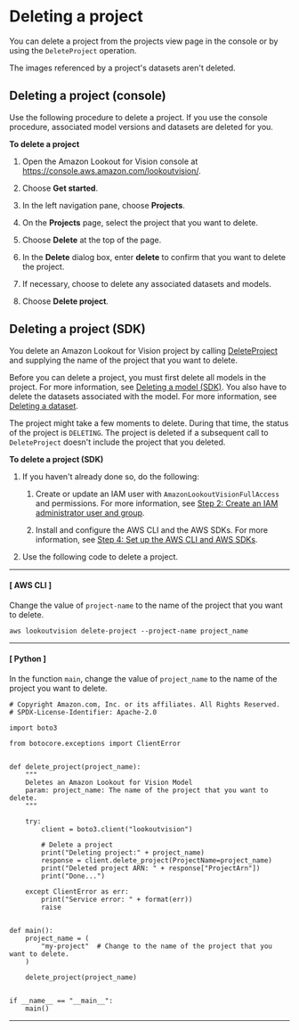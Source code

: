 # Deleting a project<a name="delete-project"></a>

You can delete a project from the projects view page in the console or by using the `DeleteProject` operation\. 

The images referenced by a project's datasets aren't deleted\. 

## Deleting a project \(console\)<a name="delete-project-console"></a>

Use the following procedure to delete a project\. If you use the console procedure, associated model versions and datasets are deleted for you\. 

**To delete a project**

1. Open the Amazon Lookout for Vision console at [ https://console\.aws\.amazon\.com/lookoutvision/]( https://console.aws.amazon.com/lookoutvision/)\.

1. Choose **Get started**\. 

1. In the left navigation pane, choose **Projects**\. 

1. On the **Projects** page, select the project that you want to delete\.

1. Choose **Delete** at the top of the page\. 

1. In the **Delete** dialog box, enter **delete** to confirm that you want to delete the project\.

1. If necessary, choose to delete any associated datasets and models\.

1. Choose **Delete project**\. 

## Deleting a project \(SDK\)<a name="delete-project-sdk"></a>

You delete an Amazon Lookout for Vision project by calling [DeleteProject](https://docs.aws.amazon.com/lookout-for-vision/latest/APIReference/API_DeleteProject) and supplying the name of the project that you want to delete\. 

Before you can delete a project, you must first delete all models in the project\. For more information, see [Deleting a model \(SDK\)](delete-model.md#delete-model-sdk)\. You also have to delete the datasets associated with the model\. For more information, see [Deleting a dataset](delete-dataset.md)\.

The project might take a few moments to delete\. During that time, the status of the project is `DELETING`\. The project is deleted if a subsequent call to `DeleteProject` doesn't include the project that you deleted\.

**To delete a project \(SDK\)**

1. If you haven't already done so, do the following:

   1. Create or update an IAM user with `AmazonLookoutVisionFullAccess` and permissions\. For more information, see [Step 2: Create an IAM administrator user and group](su-account-user.md)\.

   1. Install and configure the AWS CLI and the AWS SDKs\. For more information, see [Step 4: Set up the AWS CLI and AWS SDKs](su-awscli-sdk.md)\.

1. Use the following code to delete a project\. 

------
#### [ AWS CLI ]

   Change the value of `project-name` to the name of the project that you want to delete\.

   ```
   aws lookoutvision delete-project --project-name project_name 
   ```

------
#### [ Python ]

   In the function `main`, change the value of `project_name` to the name of the project you want to delete\.

   ```
   # Copyright Amazon.com, Inc. or its affiliates. All Rights Reserved.
   # SPDX-License-Identifier: Apache-2.0
   
   import boto3
   
   from botocore.exceptions import ClientError
   
   
   def delete_project(project_name):
       """
       Deletes an Amazon Lookout for Vision Model
       param: project_name: The name of the project that you want to delete.
       """
   
       try:
           client = boto3.client("lookoutvision")
   
           # Delete a project
           print("Deleting project:" + project_name)
           response = client.delete_project(ProjectName=project_name)
           print("Deleted project ARN: " + response["ProjectArn"])
           print("Done...")
   
       except ClientError as err:
           print("Service error: " + format(err))
           raise
   
   
   def main():
       project_name = (
           "my-project"  # Change to the name of the project that you want to delete.
       )
   
       delete_project(project_name)
   
   
   if __name__ == "__main__":
       main()
   ```

------